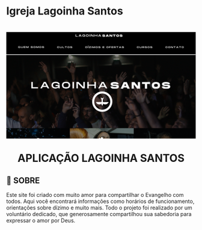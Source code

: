 # Igreja Lagoinha Santos

<h1 align="center">
    <img src="./src/assets/readme.png">
    <p>APLICAÇÃO LAGOINHA SANTOS</p>
</h1>

## 🤍 SOBRE

<p>Este site foi criado com muito amor para compartilhar o Evangelho com todos. Aqui você encontrará informações como horários de funcionamento, orientações sobre dízimo e muito mais. Todo o projeto foi realizado por um voluntário dedicado, que generosamente compartilhou sua sabedoria para expressar o amor por Deus.</p>
